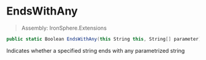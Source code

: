 ﻿

# EndsWithAny

> Assembly: IronSphere.Extensions

```csharp
public static Boolean EndsWithAny(this String this, String[] parameter)
```

Indicates whether a specified string ends with any parametrized string

 